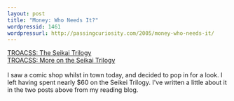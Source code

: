 ```yaml
---
layout: post
title: "Money: Who Needs It?"
wordpressid: 1461
wordpressurl: http://passingcuriosity.com/2005/money-who-needs-it/
---
```


<a href="http://troacss.blogspot.com/2005/02/seikai-trilogy.html" title="TROACSS: The Seikai Trilogy">TROACSS: The Seikai Trilogy</a><br /><a href="http://troacss.blogspot.com/2005/02/more-on-seikai-trilogy.html" title="TROACSS: More on the Seikai Trilogy">TROACSS: More on the Seikai Trilogy</a><br /><br />I saw a comic shop whilst in town today, and decided to pop in for a look. I left having spent nearly $60 on the Seikei Trilogy. I've written a little about it in the two posts above from my reading blog.
